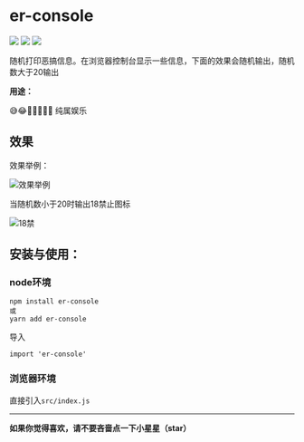 # er-console

![](https://img.shields.io/badge/size-110KB-green.svg)
![](https://img.shields.io/github/license/dunizb/er-console.svg)
![](https://img.shields.io/badge/%E5%9D%8F%E5%90%97%EF%BC%9F-%E6%9C%89%E7%82%B9%EF%BC%81-orange.svg)

随机打印恶搞信息。在浏览器控制台显示一些信息，下面的效果会随机输出，随机数大于20输出

**用途：** 

😅😂🤣💥🔞🔞🔞 纯属娱乐

## 效果

效果举例：

![效果举例](https://i.loli.net/2019/10/31/ntuhpRbPzBLedGT.jpg)

当随机数小于20时输出18禁止图标

![18禁](https://i.loli.net/2019/10/31/Upst2AK71QekyCl.jpg)

## 安装与使用：

### node环境
```
npm install er-console
或
yarn add er-console
```
导入
```
import 'er-console'
```

### 浏览器环境
直接引入`src/index.js`

*******
**如果你觉得喜欢，请不要吝啬点一下小星星（star）**
